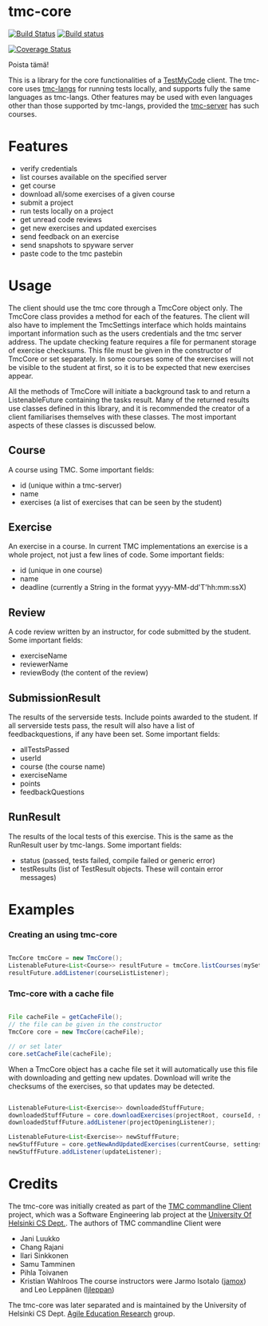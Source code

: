 # tmc-core

[![Build Status](https://travis-ci.org/testmycode/tmc-core.svg?branch=master)](https://travis-ci.org/testmycode/tmc-core)
[![Build status](https://ci.appveyor.com/api/projects/status/o3l71ihukd7dwgks/branch/master?svg=true)](https://ci.appveyor.com/project/testmycode/tmc-core/branch/master)

[![Coverage Status](https://coveralls.io/repos/testmycode/tmc-core/badge.svg?branch=master&service=github)](https://coveralls.io/github/testmycode/tmc-core?branch=master)

Poista tämä!

This is a library for the core functionalities of a [TestMyCode](https://testmycode.github.io) 
client. The tmc-core uses [tmc-langs](https://github.com/testmycode/tmc-langs) for 
running tests locally, and supports fully the same languages as tmc-langs. Other features
may be used with even languages other than those supported by tmc-langs, provided the
[tmc-server](https://github.com/testmycode/tmc-server) has such courses.

# Features

 - verify credentials
 - list courses available on the specified server
 - get course
 - download all/some exercises of a given course
 - submit a project
 - run tests locally on a project
 - get unread code reviews
 - get new exercises and updated exercises
 - send feedback on an exercise
 - send snapshots to spyware server
 - paste code to the tmc pastebin

# Usage
 
 The client should use the tmc core through a TmcCore object only. The TmcCore
 class provides a method for each of the features. The client will also have to
 implement the TmcSettings interface which holds maintains important information
 such as the users credentials and the tmc server address. The update checking
 feature requires a file for permanent storage of exercise checksums. This file
 must be given in the constructor of TmcCore or set separately. In some courses
 some of the exercises will not be visible to the student at first, so it is to 
 be expected that new exercises appear. 

 All the methods of TmcCore will initiate a background task to and return a 
 ListenableFuture containing the tasks result. Many of the returned results use
 classes defined in this library, and it is recommended the creator of a client 
 familiarises themselves with these classes. The most important aspects of these
 classes is discussed below.

## Course

A course using TMC.
Some important fields:

 - id (unique within a tmc-server)
 - name
 - exercises (a list of exercises that can be seen by the student)

## Exercise

An exercise in a course. In current TMC implementations an exercise is a whole project,
not just a few lines of code.
Some important fields:

 - id (unique in one course)
 - name
 - deadline (currently a String in the format yyyy-MM-dd'T'hh:mm:ssX)

## Review

A code review written by an instructor, for code submitted by the student.
Some important fields:

 - exerciseName
 - reviewerName
 - reviewBody (the content of the review)

## SubmissionResult

The results of the serverside tests. Include points awarded to the student. If all 
serverside tests pass, the result will also have a list of feedbackquestions, if any
have been set. 
Some important fields:

 - allTestsPassed
 - userId
 - course (the course name)
 - exerciseName
 - points
 - feedbackQuestions

## RunResult

The results of the local tests of this exercise. This is the same as the RunResult
user by tmc-langs.
Some important fields:

 - status (passed, tests failed, compile failed or generic error)
 - testResults (list of TestResult objects. These will contain error messages)

# Examples

### Creating an using tmc-core

```java

TmcCore tmcCore = new TmcCore();
ListenableFuture<List<Course>> resultFuture = tmcCore.listCourses(mySettings);
resultFuture.addListener(courseListListener);

```

### Tmc-core with a cache file

```java

File cacheFile = getCacheFile();
// the file can be given in the constructor
TmcCore core = new TmcCore(cacheFile);

// or set later
core.setCacheFile(cacheFile);

```
When a TmcCore object has a cache file set it will automatically use this file with 
downloading and getting new updates. Download will write the checksums of the 
exercises, so that updates may be detected.

```java

ListenableFuture<List<Exercise>> downloadedStuffFuture;
downloadedStuffFuture = core.downloadExercises(projectRoot, courseId, settings);
downloadedStuffFuture.addListener(projectOpeningListener);

ListenableFuture<List<Exercise>> newStuffFuture;
newStuffFuture = core.getNewAndUpdatedExercises(currentCourse, settings);
newStuffFuture.addListener(updateListener);

```


# Credits

The tmc-core was initially created as part of the [TMC commandline Client](https://github.com/rage/tmc-cli) project, which was a Software Engineering lab project at the
[University Of Helsinki CS Dept.](https://cs.helsinki.fi). The authors of TMC commandline Client were

 - Jani Luukko
 - Chang Rajani
 - Ilari Sinkkonen
 - Samu Tamminen
 - Pihla Toivanen
 - Kristian Wahlroos
The course instructors were Jarmo Isotalo ([jamox](https://github.com/jamox)) and Leo Leppänen ([ljleppan](https://github.com/ljleppan))

The tmc-core was later separated and is maintained by the University of Helsinki CS 
Dept. [Agile Education Research](https://github.com/rage) group.

